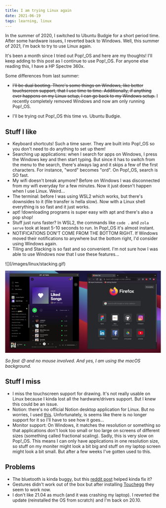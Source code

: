 ```yaml
---
title: I am trying Linux again
date: 2021-06-19
tags: learning, linux
---
```


In the summer of 2020, I switched to Ubuntu Budgie for a short period time. After some hardware issues, I reverted back to Windows. Well, this summer of 2021, I'm back to try to use Linux again. 

It's been a month since I tried out Pop!\_OS and here are my thoughts! I'll keep adding to this post as I continue to use Pop!\_OS. For anyone else reading this, I have a HP Spectre 360x.

Some differences from last summer:

- ~~I'll be dual booting. There's some things on Windows, like better touchscreen support, that I use time to time. Additionally, if anything ever happens on my Linux setup, I can go back to my Windows setup.~~ I recently completely removed Windows and now am only running Pop!\_OS. 

- I'll be trying out Pop!\_OS this time vs. Ubuntu Budgie.

## Stuff I like
- Keyboard shortcuts! Such a time saver. They are built into Pop!\_OS so you don't need to do anything to set up them!
- Searching up applications: when I search for apps on Windows, I press the Windows key and then start typing. But since it has to switch from the menu to the search, there's always lag and it skips a few of the first characters. For instance, "word" becomes "ord". On Pop!\_OS, search is SO fast.
- My wifi doesn't break anymore? Before on Windows I was disconnected from my wifi everyday for a few minutes. Now it just doesn't happen when I use Linux. Weird...
- The terminal: before I was using WSL2 which works, but there's downsides to it (file transfer is hella slow). Now with a Linux shell everything is so fast and it just works. 
- apt\! !downloading programs is super easy with apt and there's also a pop shop!
- Stuff just runs faster? In WSL2, the commands like `code .` and `zola serve` took at least 5-10 seconds to run. In Pop!\_OS it's almost instant.
- NOTIFICATIONS DON'T COME FROM THE BOTTOM RIGHT. If Windows moved their notifications to anywhere but the bottom right, I'd consider using Windows again. 
- Tiling and Stacking is so fast and so convenient. I'm not sure how I was able to use Windows now that I use these features...

<div class="content">
![](/images/linux/stacking.gif)

![](/images/linux/tiling.gif)
</div>

*So fast 😍 and no mouse involved. And yes, I am using the macOS background.*

## Stuff I miss
- I miss the touchscreen support for drawing. It's not really usable on Linux because I kinda lost all the hardware/drivers support. But I knew this could be an issue.
- Notion: there's no official Notion desktop application for Linux. But no worries, I used [this](https://github.com/davidbailey00/notion-linux). Unfortunately, is seems like there is no longer support for it so I'll have to see how it goes...
- Monitor support: On Windows, it matches the resolution or something so that applications don't look too small or too large on screens of different sizes (something called fractional scaling). Sadly, this is very slow on Pop!\_OS. This means I can only have applications in one resolution size, so stuff on my moniter might look a bit big and stuff on my laptop screen might look a bit small. But after a few weeks I've gotten used to this.

## Problems
- The bluetooth is kinda buggy, but this [reddit post](https://www.reddit.com/r/pop_os/comments/mtjysf/bluetooth_wont_turn_on/) helped kinda fix it? 
- Gestures didn't work out of the box but after installing [Touchegg](https://github.com/JoseExposito/touchegg) they seem to work now.
- I don't like 21.04 as much (and it was crashing my laptop). I reverted the update (reinstalled the OS from scratch) and I'm back on 20.10.
